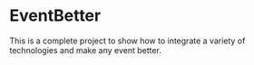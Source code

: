 # EventBetter
This is a complete project to show how to integrate a variety of technologies and make any event better.
